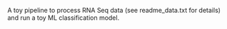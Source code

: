 A toy pipeline to process RNA Seq data (see readme_data.txt for details) and run a toy ML classification model.
